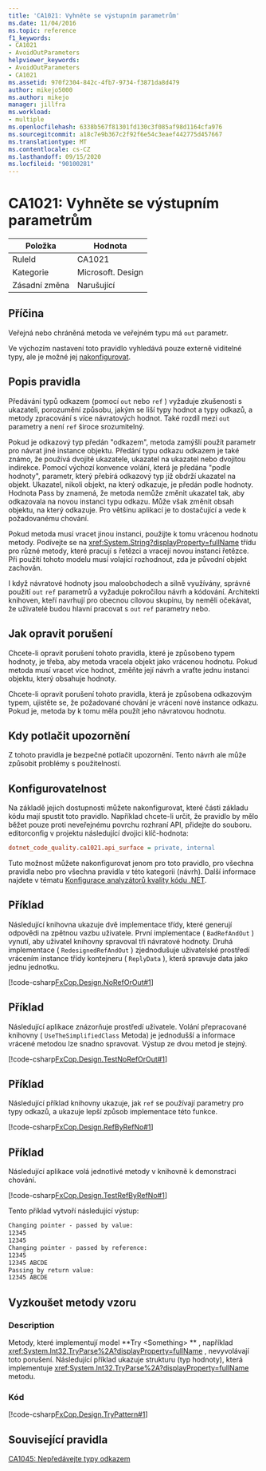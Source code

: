 ```yaml
---
title: 'CA1021: Vyhněte se výstupním parametrům'
ms.date: 11/04/2016
ms.topic: reference
f1_keywords:
- CA1021
- AvoidOutParameters
helpviewer_keywords:
- AvoidOutParameters
- CA1021
ms.assetid: 970f2304-842c-4fb7-9734-f3871da8d479
author: mikejo5000
ms.author: mikejo
manager: jillfra
ms.workload:
- multiple
ms.openlocfilehash: 6338b567f81301fd130c3f085af98d1164cfa976
ms.sourcegitcommit: a18c7e9b367c2f92f6e54c3eaef442775d457667
ms.translationtype: MT
ms.contentlocale: cs-CZ
ms.lasthandoff: 09/15/2020
ms.locfileid: "90100281"
---
```

# <a name="ca1021-avoid-out-parameters"></a>CA1021: Vyhněte se výstupním parametrům

|Položka|Hodnota|
|-|-|
|RuleId|CA1021|
|Kategorie|Microsoft. Design|
|Zásadní změna|Narušující|

## <a name="cause"></a>Příčina
Veřejná nebo chráněná metoda ve veřejném typu má `out` parametr.

Ve výchozím nastavení toto pravidlo vyhledává pouze externě viditelné typy, ale je možné jej [nakonfigurovat](#configurability).

## <a name="rule-description"></a>Popis pravidla
Předávání typů odkazem (pomocí `out` nebo `ref` ) vyžaduje zkušenosti s ukazateli, porozumění způsobu, jakým se liší typy hodnot a typy odkazů, a metody zpracování s více návratových hodnot. Také rozdíl mezi `out` parametry a není `ref` široce srozumitelný.

Pokud je odkazový typ předán "odkazem", metoda zamýšlí použít parametr pro návrat jiné instance objektu. Předání typu odkazu odkazem je také známo, že používá dvojité ukazatele, ukazatel na ukazatel nebo dvojitou indirekce. Pomocí výchozí konvence volání, která je předána "podle hodnoty", parametr, který přebírá odkazový typ již obdrží ukazatel na objekt. Ukazatel, nikoli objekt, na který odkazuje, je předán podle hodnoty. Hodnota Pass by znamená, že metoda nemůže změnit ukazatel tak, aby odkazovala na novou instanci typu odkazu. Může však změnit obsah objektu, na který odkazuje. Pro většinu aplikací je to dostačující a vede k požadovanému chování.

Pokud metoda musí vracet jinou instanci, použijte k tomu vrácenou hodnotu metody. Podívejte se na <xref:System.String?displayProperty=fullName> třídu pro různé metody, které pracují s řetězci a vracejí novou instanci řetězce. Při použití tohoto modelu musí volající rozhodnout, zda je původní objekt zachován.

I když návratové hodnoty jsou maloobchodech a silně využívány, správné použití `out` `ref` parametrů a vyžaduje pokročilou návrh a kódování. Architekti knihoven, kteří navrhují pro obecnou cílovou skupinu, by neměli očekávat, že uživatelé budou hlavní pracovat s `out` `ref` parametry nebo.

## <a name="how-to-fix-violations"></a>Jak opravit porušení
Chcete-li opravit porušení tohoto pravidla, které je způsobeno typem hodnoty, je třeba, aby metoda vracela objekt jako vrácenou hodnotu. Pokud metoda musí vracet více hodnot, změňte její návrh a vraťte jednu instanci objektu, který obsahuje hodnoty.

Chcete-li opravit porušení tohoto pravidla, která je způsobena odkazovým typem, ujistěte se, že požadované chování je vrácení nové instance odkazu. Pokud je, metoda by k tomu měla použít jeho návratovou hodnotu.

## <a name="when-to-suppress-warnings"></a>Kdy potlačit upozornění
Z tohoto pravidla je bezpečné potlačit upozornění. Tento návrh ale může způsobit problémy s použitelností.

## <a name="configurability"></a>Konfigurovatelnost

Na základě jejich dostupnosti můžete nakonfigurovat, které části základu kódu mají spustit toto pravidlo. Například chcete-li určit, že pravidlo by mělo běžet pouze proti neveřejnému povrchu rozhraní API, přidejte do souboru. editorconfig v projektu následující dvojici klíč-hodnota:

```ini
dotnet_code_quality.ca1021.api_surface = private, internal
```

Tuto možnost můžete nakonfigurovat jenom pro toto pravidlo, pro všechna pravidla nebo pro všechna pravidla v této kategorii (návrh). Další informace najdete v tématu [Konfigurace analyzátorů kvality kódu .NET](configure-fxcop-analyzers.md).

## <a name="example"></a>Příklad
Následující knihovna ukazuje dvě implementace třídy, které generují odpovědi na zpětnou vazbu uživatele. První implementace ( `BadRefAndOut` ) vynutí, aby uživatel knihovny spravoval tři návratové hodnoty. Druhá implementace ( `RedesignedRefAndOut` ) zjednodušuje uživatelské prostředí vrácením instance třídy kontejneru ( `ReplyData` ), která spravuje data jako jednu jednotku.

[!code-csharp[FxCop.Design.NoRefOrOut#1](../code-quality/codesnippet/CSharp/ca1021-avoid-out-parameters_1.cs)]

## <a name="example"></a>Příklad
Následující aplikace znázorňuje prostředí uživatele. Volání přepracované knihovny ( `UseTheSimplifiedClass` Metoda) je jednodušší a informace vrácené metodou lze snadno spravovat. Výstup ze dvou metod je stejný.

[!code-csharp[FxCop.Design.TestNoRefOrOut#1](../code-quality/codesnippet/CSharp/ca1021-avoid-out-parameters_2.cs)]

## <a name="example"></a>Příklad
Následující příklad knihovny ukazuje, jak `ref` se používají parametry pro typy odkazů, a ukazuje lepší způsob implementace této funkce.

[!code-csharp[FxCop.Design.RefByRefNo#1](../code-quality/codesnippet/CSharp/ca1021-avoid-out-parameters_3.cs)]

## <a name="example"></a>Příklad
Následující aplikace volá jednotlivé metody v knihovně k demonstraci chování.

[!code-csharp[FxCop.Design.TestRefByRefNo#1](../code-quality/codesnippet/CSharp/ca1021-avoid-out-parameters_4.cs)]

Tento příklad vytvoří následující výstup:

```txt
Changing pointer - passed by value:
12345
12345
Changing pointer - passed by reference:
12345
12345 ABCDE
Passing by return value:
12345 ABCDE
```

## <a name="try-pattern-methods"></a>Vyzkoušet metody vzoru

### <a name="description"></a>Description
Metody, které implementují model **Try \<Something> ** , například <xref:System.Int32.TryParse%2A?displayProperty=fullName> , nevyvolávají toto porušení. Následující příklad ukazuje strukturu (typ hodnoty), která implementuje <xref:System.Int32.TryParse%2A?displayProperty=fullName> metodu.

### <a name="code"></a>Kód
[!code-csharp[FxCop.Design.TryPattern#1](../code-quality/codesnippet/CSharp/ca1021-avoid-out-parameters_5.cs)]

## <a name="related-rules"></a>Související pravidla
[CA1045: Nepředávejte typy odkazem](../code-quality/ca1045.md)
